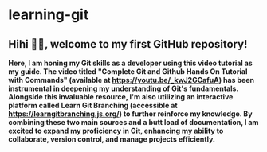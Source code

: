 ﻿# learning-git
## Hihi 👋🏽, welcome to my first GitHub repository!

**Here, I am honing my Git skills as a developer using this video tutorial as my guide. The video titled "Complete Git and Github Hands On Tutorial with Commands" (available at https://youtu.be/_kwJ2GCafuA) has been instrumental in deepening my understanding of Git's fundamentals. Alongside this invaluable resource, I'm also utilizing an interactive platform called Learn Git Branching (accessible at https://learngitbranching.js.org/) to further reinforce my knowledge. By combining these two main sources and a butt load of documentation, I am excited to expand my proficiency in Git, enhancing my ability to collaborate, version control, and manage projects efficiently.**

